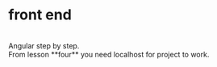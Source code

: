 # front end
<br>
Angular step by step.
<br>
From lesson **four**  you need localhost for project to work.
